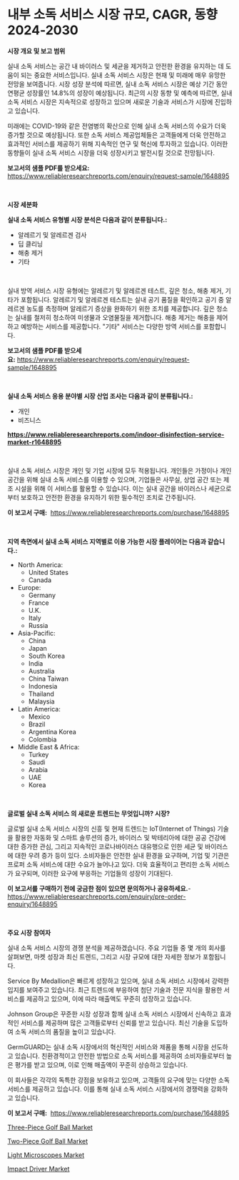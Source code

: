 <p><h1>내부 소독 서비스 시장 규모, CAGR, 동향 2024-2030</h1></p><p><strong>시장 개요 및 보고 범위</strong></p>
<p><p>실내 소독 서비스는 공간 내 바이러스 및 세균을 제거하고 안전한 환경을 유지하는 데 도움이 되는 중요한 서비스입니다. 실내 소독 서비스 시장은 현재 및 미래에 매우 유망한 전망을 보여줍니다. 시장 성장 분석에 따르면, 실내 소독 서비스 시장은 예상 기간 동안 연평균 성장률인 14.8%의 성장이 예상됩니다. 최근의 시장 동향 및 예측에 따르면, 실내 소독 서비스 시장은 지속적으로 성장하고 있으며 새로운 기술과 서비스가 시장에 진입하고 있습니다.</p><p>미래에는 COVID-19와 같은 전염병의 확산으로 인해 실내 소독 서비스의 수요가 더욱 증가할 것으로 예상됩니다. 또한 소독 서비스 제공업체들은 고객들에게 더욱 안전하고 효과적인 서비스를 제공하기 위해 지속적인 연구 및 혁신에 투자하고 있습니다. 이러한 동향들이 실내 소독 서비스 시장을 더욱 성장시키고 발전시킬 것으로 전망됩니다.</p></p>
<p><strong>보고서의 샘플 PDF를 받으세요:</strong> <a href="https://www.reliableresearchreports.com/enquiry/request-sample/1648895">https://www.reliableresearchreports.com/enquiry/request-sample/1648895</a></p>
<p>&nbsp;</p>
<p><strong>시장 세분화</strong></p>
<p><strong>실내 소독 서비스 유형별 시장 분석은 다음과 같이 분류됩니다.:</strong></p>
<p><ul><li>알레르기 및 알레르겐 검사</li><li>딥 클리닝</li><li>해충 제거</li><li>기타</li></ul></p>
<p>&nbsp;</p>
<p><p>실내 방역 서비스 시장 유형에는 알레르기 및 알레르겐 테스트, 깊은 청소, 해충 제거, 기타가 포함됩니다. 알레르기 및 알레르겐 테스트는 실내 공기 품질을 확인하고 공기 중 알레르겐 농도를 측정하며 알레르기 증상을 완화하기 위한 조치를 제공합니다. 깊은 청소는 실내를 철저히 청소하여 미생물과 오염물질을 제거합니다. 해충 제거는 해충을 제어하고 예방하는 서비스를 제공합니다. "기타" 서비스는 다양한 방역 서비스를 포함합니다.</p></p>
<p><strong>보고서의 샘플 PDF를 받으세요:</strong>&nbsp;<a href="https://www.reliableresearchreports.com/enquiry/request-sample/1648895">https://www.reliableresearchreports.com/enquiry/request-sample/1648895</a></p>
<p>&nbsp;</p>
<p><strong> 실내 소독 서비스 응용 분야별 시장 산업 조사는 다음과 같이 분류됩니다.:</strong></p>
<p><ul><li>개인</li><li>비즈니스</li></ul></p>
<p><strong><a href="https://www.reliableresearchreports.com/indoor-disinfection-service-market-r1648895">https://www.reliableresearchreports.com/indoor-disinfection-service-market-r1648895</a></strong></p>
<p>&nbsp;</p>
<p><p>실내 소독 서비스 시장은 개인 및 기업 시장에 모두 적용됩니다. 개인들은 가정이나 개인 공간을 위해 실내 소독 서비스를 이용할 수 있으며, 기업들은 사무실, 상업 공간 또는 제조 시설을 위해 이 서비스를 활용할 수 있습니다. 이는 실내 공간을 바이러스나 세균으로부터 보호하고 안전한 환경을 유지하기 위한 필수적인 조치로 간주됩니다.</p></p>
<p><strong>이 보고서 구매:</strong>&nbsp; <a href="https://www.reliableresearchreports.com/purchase/1648895">https://www.reliableresearchreports.com/purchase/1648895</a></p>
<p>&nbsp;</p>
<p><strong>지역 측면에서 실내 소독 서비스 지역별로 이용 가능한 시장 플레이어는 다음과 같습니다.:</strong></p>
<p><ul>
    <li>
        North America:
        <ul>
            <li>United States</li>
            <li>Canada</li>
        </ul>
    </li>
    <li>
        Europe:
        <ul>
            <li>Germany</li>
            <li>France</li>
            <li>U.K.</li>
            <li>Italy</li>
            <li>Russia</li>
        </ul>
    </li>
    <li>
        Asia-Pacific:
        <ul>
            <li>China</li>
            <li>Japan</li>
            <li>South Korea</li>
            <li>India</li>
            <li>Australia</li>
            <li>China Taiwan</li>
            <li>Indonesia</li>
            <li>Thailand</li>
            <li>Malaysia</li>
        </ul>
    </li>
    <li>
        Latin America:
        <ul>
            <li>Mexico</li>
            <li>Brazil</li>
            <li>Argentina Korea</li>
            <li>Colombia</li>
        </ul>
    </li>
    <li>
        Middle East & Africa:
        <ul>
            <li>Turkey</li>
            <li>Saudi</li>
            <li>Arabia</li>
            <li>UAE</li>
            <li>Korea</li>
        </ul>
    </li>
    </ul></p>
<p>&nbsp;</p>
<p><strong>글로벌 실내 소독 서비스 의 새로운 트렌드는 무엇입니까? 시장?</strong></p>
<p><p>글로벌 실내 소독 서비스 시장의 신흥 및 현재 트렌드는 IoT(Internet of Things) 기술을 활용한 자동화 및 스마트 솔루션의 증가, 바이러스 및 박테리아에 대한 공공 건강에 대한 증가한 관심, 그리고 지속적인 코로나바이러스 대유행으로 인한 세균 및 바이러스에 대한 우려 증가 등이 있다. 소비자들은 안전한 실내 환경을 요구하며, 기업 및 기관은 프로퍼 소독 서비스에 대한 수요가 늘어나고 있다. 더욱 효율적이고 편리한 소독 서비스가 요구되며, 이러한 요구에 부응하는 기업들의 성장이 기대된다.</p></p>
<p><strong>이 보고서를 구매하기 전에 궁금한 점이 있으면 문의하거나 공유하세요.</strong>- <a href="https://www.reliableresearchreports.com/enquiry/pre-order-enquiry/1648895">https://www.reliableresearchreports.com/enquiry/pre-order-enquiry/1648895</a></p>
<p>&nbsp;</p>
<p><strong>주요 시장 참여자</strong></p>
<p><p>실내 소독 서비스 시장의 경쟁 분석을 제공하겠습니다. 주요 기업들 중 몇 개의 회사를 살펴보면, 마켓 성장과 최신 트렌드, 그리고 시장 규모에 대한 자세한 정보가 포함됩니다.</p><p>Service By Medallion은 빠르게 성장하고 있으며, 실내 소독 서비스 시장에서 강력한 입지를 보여주고 있습니다. 최근 트렌드에 부응하여 첨단 기술과 전문 지식을 활용한 서비스를 제공하고 있으며, 이에 따라 매출액도 꾸준히 성장하고 있습니다.</p><p>Johnson Group은 꾸준한 시장 성장과 함께 실내 소독 서비스 시장에서 신속하고 효과적인 서비스를 제공하며 많은 고객들로부터 신뢰를 받고 있습니다. 최신 기술을 도입하여 소독 서비스의 품질을 높이고 있습니다.</p><p>GermGUARD는 실내 소독 시장에서의 혁신적인 서비스와 제품을 통해 시장을 선도하고 있습니다. 친환경적이고 안전한 방법으로 소독 서비스를 제공하여 소비자들로부터 높은 평가를 받고 있으며, 이로 인해 매출액이 꾸준히 상승하고 있습니다.</p><p>이 회사들은 각각의 독특한 강점을 보유하고 있으며, 고객들의 요구에 맞는 다양한 소독 서비스를 제공하고 있습니다. 이를 통해 실내 소독 서비스 시장에서의 경쟁력을 강화하고 있습니다.</p></p>
<p><strong>이 보고서 구매:</strong>&nbsp;&nbsp;<a href="https://www.reliableresearchreports.com/purchase/1648895">https://www.reliableresearchreports.com/purchase/1648895</a></p>
<p><p><a href="https://www.linkedin.com/pulse/three-piece-golf-ball-market-size-trends-complete-industry-tkopc?trackingId=rIOa3bd%2FTfSXBguUD2Ifxg%3D%3D">Three-Piece Golf Ball Market</a></p><p><a href="https://www.linkedin.com/pulse/two-piece-golf-ball-market-report-reveals-latest-trends-growth-vp0cc?trackingId=G7rPt5Cx8MfNPPcczMdtyA%3D%3D">Two-Piece Golf Ball Market</a></p><p><a href="https://github.com/PeterParrish5/Market-Research-Report-List-4/blob/main/light-microscopes-market.md">Light Microscopes Market</a></p><p><a href="https://medium.com/@marceivas98567/impact-driver-market-furnishes-information-on-market-share-market-trends-and-market-growth-ba328e32f767">Impact Driver Market</a></p></p>
